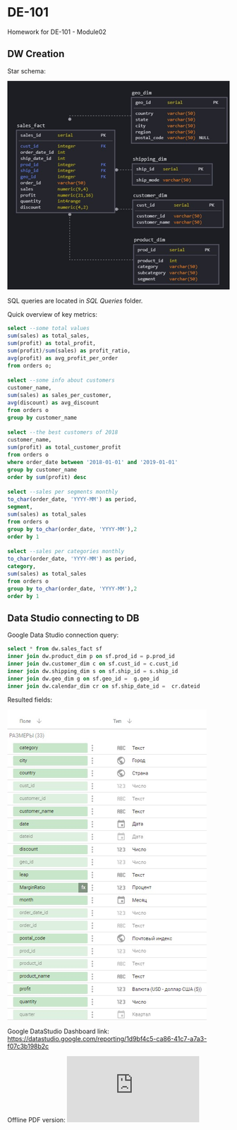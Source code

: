 # DE-101
Homework for DE-101 - Module02

## DW Creation

Star schema:

![img](https://github.com/RaymanYYY/DE-101/blob/master/Module-02/jpg/star_schema.jpg)


SQL queries are located in *SQL Queries* folder.

Quick overview of key metrics:

```sql
select --some total values
sum(sales) as total_sales,
sum(profit) as total_profit,
sum(profit)/sum(sales) as profit_ratio,
avg(profit) as avg_profit_per_order
from orders o;

select --some info about customers
customer_name, 
sum(sales) as sales_per_customer,
avg(discount) as avg_discount
from orders o
group by customer_name

select --the best customers of 2018
customer_name, 
sum(profit) as total_customer_profit
from orders o
where order_date between '2018-01-01' and '2019-01-01'
group by customer_name
order by sum(profit) desc 

select --sales per segments monthly
to_char(order_date, 'YYYY-MM') as period,
segment,
sum(sales) as total_sales
from orders o 
group by to_char(order_date, 'YYYY-MM'),2
order by 1

select --sales per categories monthly
to_char(order_date, 'YYYY-MM') as period,
category,
sum(sales) as total_sales
from orders o 
group by to_char(order_date, 'YYYY-MM'),2
order by 1
```

## Data Studio connecting to DB

Google Data Studio connection query:

```sql
select * from dw.sales_fact sf
inner join dw.product_dim p on sf.prod_id = p.prod_id
inner join dw.customer_dim c on sf.cust_id = c.cust_id
inner join dw.shipping_dim s on sf.ship_id = s.ship_id
inner join dw.geo_dim g on sf.geo_id =  g.geo_id
inner join dw.calendar_dim cr on sf.ship_date_id =  cr.dateid 
```

Resulted fields:

![img](https://github.com/RaymanYYY/DE-101/blob/master/Module-02/jpg/GDS_fields.jpg)

Google DataStudio Dashboard link: https://datastudio.google.com/reporting/1d9bf4c5-ca86-41c7-a7a3-f07c3b198b2c

Offline PDF version: ![img](https://github.com/RaymanYYY/DE-101/blob/master/Module-02/GoogelDataStudio.pdf)
